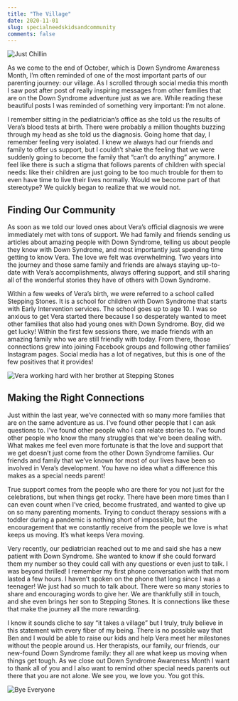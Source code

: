 ```yaml
---
title: "The Village"
date: 2020-11-01
slug: specialneedskidsandcommunity
comments: false
---
```


![Just Chillin](/village/village0.jpg)

As we come to the end of October, which is Down Syndrome Awareness Month, I’m often reminded of one of the most important parts of our parenting journey: our village.  As I scrolled through social media this month I saw post after post of really inspiring messages from other families that are on the Down Syndrome adventure just as we are.  While reading these beautiful posts I was reminded of something very important: I’m not alone.

I remember sitting in the pediatrician’s office as she told us the results of Vera’s blood tests at birth.  There were probably a million thoughts buzzing through my head as she told us the diagnosis.  Going home that day, I remember feeling very isolated.  I knew we always had our friends and family to offer us support, but I couldn’t shake the feeling that we were suddenly going to become the family that “can’t do anything” anymore.  I feel like there is such a stigma that follows parents of children with special needs: like their children are just going to be too much trouble for them to even have time to live their lives normally.  Would we become part of that stereotype?  We quickly began to realize that we would not.

## Finding Our Community

As soon as we told our loved ones about Vera’s official diagnosis we were immediately met with tons of support.  We had family and friends sending us articles about amazing people with Down Syndrome, telling us about people they know with Down Syndrome, and most importantly just spending time getting to know Vera. The love we felt was overwhelming.  Two years into the journey and those same family and friends are always staying up-to-date with Vera’s accomplishments, always offering support, and still sharing all of the wonderful stories they have of others with Down Syndrome.  

Within a few weeks of Vera’s birth, we were referred to a school called Stepping Stones.  It is a school for children with Down Syndrome that starts with Early Intervention services.  The school goes up to age 10.  I was so anxious to get Vera started there because I so desperately wanted to meet other families that also had young ones with Down Syndrome.  Boy, did we get lucky!  Within the first few sessions there, we made friends with an amazing family who we are still friendly with today.  From there, those connections grew into joining Facebook groups and following other families’ Instagram pages.  Social media has a lot of negatives, but this is one of the few positives that it provides!

![Vera working hard with her brother at Stepping Stones](/village/village1.jpg)

## Making the Right Connections

Just within the last year, we’ve connected with so many more families that are on the same adventure as us.  I’ve found other people that I can ask questions to.  I’ve found other people who I can relate stories to.  I’ve found other people who know the many struggles that we’ve been dealing with.  What makes me feel even more fortunate is that the love and support that we get doesn’t just come from the other Down Syndrome families.  Our friends and family that we’ve known for most of our lives have been so involved in Vera’s development.  You have no idea what a difference this makes as a special needs parent!

True support comes from the people who are there for you not just for the celebrations, but when things get rocky.  There have been more times than I can even count when I’ve cried, become frustrated, and wanted to give up on so many parenting moments.  Trying to conduct therapy sessions with a toddler during a pandemic is nothing short of impossible, but the encouragement that we constantly receive from the people we love is what keeps us moving.  It’s what keeps Vera moving.

Very recently, our pediatrician reached out to me and said she has a new patient with Down Syndrome.  She wanted to know if she could forward them my number so they could call with any questions or even just to talk.  I was beyond thrilled!  I remember my first phone conversation with that mom lasted a few hours.  I haven’t spoken on the phone that long since I was a teenager!  We just had so much to talk about.  There were so many stories to share and encouraging words to give her.  We are thankfully still in touch, and she even brings her son to Stepping Stones.  It is connections like these that make the journey all the more rewarding.

I know it sounds cliche to say “it takes a village” but I truly, truly believe in this statement with every fiber of my being.  There is no possible way that Ben and I would be able to raise our kids and help Vera meet her milestones without the people around us.  Her therapists, our family, our friends, our new-found Down Syndrome family: they all are what keep us moving when things get tough.  As we close out Down Syndrome Awareness Month I want to thank all of you and I also want to remind other special needs parents out there that you are not alone.  We see you, we love you.  You got this.

![Bye Everyone](/village/village2.jpg)





